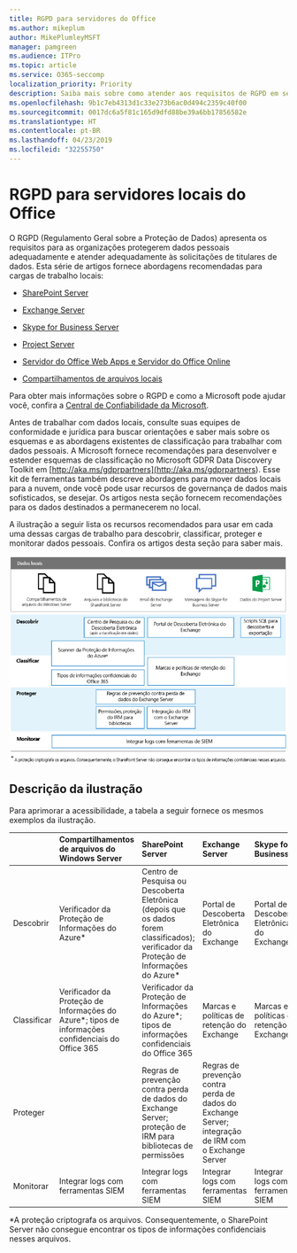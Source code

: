 ```yaml
---
title: RGPD para servidores do Office
ms.author: mikeplum
author: MikePlumleyMSFT
manager: pamgreen
ms.audience: ITPro
ms.topic: article
ms.service: O365-seccomp
localization_priority: Priority
description: Saiba mais sobre como atender aos requisitos de RGPD em servidores locais do Office.
ms.openlocfilehash: 9b1c7eb4313d1c33e273b6ac0d494c2359c40f00
ms.sourcegitcommit: 0017dc6a5f81c165d9dfd88be39a6bb17856582e
ms.translationtype: HT
ms.contentlocale: pt-BR
ms.lasthandoff: 04/23/2019
ms.locfileid: "32255750"
---
```

# <a name="gdpr-for-office-on-premises-servers"></a>RGPD para servidores locais do Office

O RGPD (Regulamento Geral sobre a Proteção de Dados) apresenta os requisitos para as organizações protegerem dados pessoais adequadamente e atender adequadamente às solicitações de titulares de dados. Esta série de artigos fornece abordagens recomendadas para cargas de trabalho locais:

-   [SharePoint Server](gdpr-for-sharepoint-server.md)

-   [Exchange Server](gdpr-for-exchange-server.md)

-   [Skype for Business Server](gdpr-for-skype-for-business-server.md)

-   [Project Server](gdpr-for-project-server.md)

-   [Servidor do Office Web Apps e Servidor do Office Online](gdpr-for-office-online-server.md)

-   [Compartilhamentos de arquivos locais](gdpr-for-on-premises-file-shares.md)

Para obter mais informações sobre o RGPD e como a Microsoft pode ajudar você, confira a [Central de Confiabilidade da Microsoft](https://www.microsoft.com/pt-BR/TrustCenter/Privacy/gdpr/default.aspx).

Antes de trabalhar com dados locais, consulte suas equipes de conformidade e jurídica para buscar orientações e saber mais sobre os esquemas e as abordagens existentes de classificação para trabalhar com dados pessoais. A Microsoft fornece recomendações para desenvolver e estender esquemas de classificação no Microsoft GDPR Data Discovery Toolkit em [http://aka.ms/gdprpartners](<http://aka.ms/gdprpartners>). Esse kit de ferramentas também descreve abordagens para mover dados locais para a nuvem, onde você pode usar recursos de governança de dados mais sofisticados, se desejar. Os artigos nesta seção fornecem recomendações para os dados destinados a permanecerem no local.

A ilustração a seguir lista os recursos recomendados para usar em cada uma dessas cargas de trabalho para descobrir, classificar, proteger e monitorar dados pessoais. Confira os artigos desta seção para saber mais.

![](media/gdpr-for-office-servers-image1.png)

## <a name="illustration-description"></a>Descrição da ilustração

Para aprimorar a acessibilidade, a tabela a seguir fornece os mesmos exemplos da ilustração.

|             |Compartilhamentos de arquivos do Windows Server|SharePoint Server|Exchange Server|Skype for Business|Project Server|
|:------------|:-------------------------|:----------------|:--------------|:-----------------|:-------------|
|Descobrir|Verificador da Proteção de Informações do Azure*|Centro de Pesquisa ou Descoberta Eletrônica (depois que os dados forem classificados); verificador da Proteção de Informações do Azure*|Portal de Descoberta Eletrônica do Exchange|Portal de Descoberta Eletrônica do Exchange|Scripts SQL para descobrir e exportar|
|Classificar|Verificador da Proteção de Informações do Azure*; tipos de informações confidenciais do Office 365|Verificador da Proteção de Informações do Azure*; tipos de informações confidenciais do Office 365|Marcas e políticas de retenção do Exchange|Marcas e políticas de retenção do Exchange||
|Proteger||Regras de prevenção contra perda de dados do Exchange Server; proteção de IRM para bibliotecas de permissões|Regras de prevenção contra perda de dados do Exchange Server; integração de IRM com o Exchange Server|||
|Monitorar|Integrar logs com ferramentas SIEM|Integrar logs com ferramentas SIEM|Integrar logs com ferramentas SIEM|Integrar logs com ferramentas SIEM|Integrar logs com ferramentas SIEM|

*A proteção criptografa os arquivos. Consequentemente, o SharePoint Server não consegue encontrar os tipos de informações confidenciais nesses arquivos.
